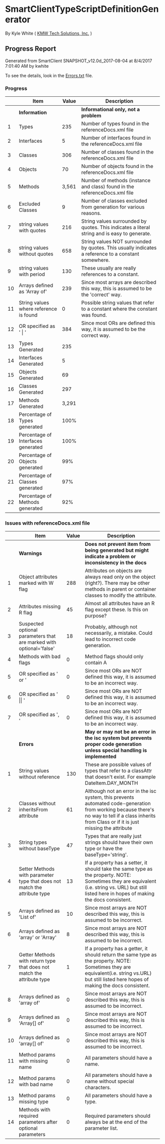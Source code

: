 # SmartClientTypeScriptDefinitionGenerator 

By Kyle White ( [KMW Tech Solutions, Inc.](http://kmwTech.com/) )

## Progress Report
 
Generated from SmartClient SNAPSHOT_v12.0d_2017-08-04 at 8/4/2017 7:01:40 AM by kwhite

To see the details, look in the [Errors.txt](./Errors.txt) file.

### Progress

|   |Item|Value|Description|
|---|--- |---  |---        |
||**Information**||**Informational only, not a problem**|
|1|Types|235|Number of types found in the referenceDocs.xml file|
|2|Interfaces|5|Number of interfaces found in the referenceDocs.xml file|
|3|Classes|306|Number of classes found in the referenceDocs.xml file|
|4|Objects|70|Number of objects found in the referenceDocs.xml file|
|5|Methods|3,561|Number of methods (instance and class) found in the referenceDocs.xml file|
|6|Excluded Classes|9|Number of classes excluded from generation for various reasons.|
|7|string values with quotes|216|String values surrounded by quotes. This indicates a literal string and is easy to generate.|
|8|string values without quotes|658|String values NOT surrounded by quotes. This usually indicates a reference to a constant somewhere.|
|9|string values with period|130|These usually are really references to a constant.|
|10|Arrays defined as 'Array of'|239|Since most arrays are described this way, this is assumed to be the 'correct' way.|
|11|String values where reference is found|0|Possible string values that refer to a constant where the constant was found.|
|12|OR specified as ' \| '|384|Since most ORs are defined this way, it is assumed to be the correct way.|
|13|Types Generated|235||
|14|Interfaces Generated|5||
|15|Objects Generated|69||
|16|Classes Generated|297||
|17|Methods Generated|3,291||
|18|Percentage of Types generated|100%||
|19|Percentage of Interfaces generated|100%||
|20|Percentage of Objects generated|99%||
|21|Percentage of Classes generated|97%||
|22|Percentage of Methods generated|92%||


### Issues with referenceDocs.xml file


|   |Item|Value|Description|
|---|--- |---  |---        |
||**Warnings**||**Does not prevent item from being generated but might indicate a problem or inconsistency in the docs**|
|1|Object attributes marked with W flag|288|Attributes on objects are always read only on the object (right?). There may be other methods in parent or container classes to modify the attribute.|
|2|Attributes missing R flag|45|Almost all attributes have an R flag except these. Is this on purpose?|
|3|Suspected optional parameters that are marked with optional='false'|18|Probably, although not necessarily, a mistake. Could lead to incorrect code generation.|
|4|Methods with bad flags|0|Method flags should only contain A|
|5|OR specified as ' or '|0|Since most ORs are NOT defined this way, it is assumed to be an incorrect way.|
|6|OR specified as ' \|\| '|0|Since most ORs are NOT defined this way, it is assumed to be an incorrect way.|
|7|OR specified as ', '|0|Since most ORs are NOT defined this way, it is assumed to be an incorrect way.|
||**Errors**||**May or may not be an error in the isc system but prevents proper code generation unless special handling is implemented**|
|1|String values without reference|130|These are possible values of types that refer to a classAttr that doesn't exist. For example DateItem.DAY_MONTH|
|2|Classes without inheritsFrom attribute|61|Although not an error in the isc system, this prevents automated code-generation from working because there's no way to tell if a class inherits from Class or if it is just missing the attribute|
|3|String types without baseType|47|Types that are really just strings should have their own type or have the baseType='string'.|
|4|Setter Methods with parameter type that does not match the attribute type|13|If a property has a setter, it should take the same type as the property. NOTE: Sometimes they are equivalent (i.e. string vs. URL) but still listed here in hopes of making the docs consistent.|
|5|Arrays defined as 'List of'|10|Since most arrays are NOT described this way, this is assumed to be incorrect.|
|6|Arrays defined as 'array' or 'Array'|8|Since most arrays are NOT described this way, this is assumed to be incorrect.|
|7|Getter Methods with return type that does not match the attribute type|1|If a property has a getter, it should return the same type as the property. NOTE: Sometimes they are equivalent(i.e. string vs.URL) but still listed here hopes of making the docs consistent.|
|8|Arrays defined as 'array of'|0|Since most arrays are NOT described this way, this is assumed to be incorrect.|
|9|Arrays defined as 'Array[] of'|0|Since most arrays are NOT described this way, this is assumed to be incorrect.|
|10|Arrays defined as 'array[] of'|0|Since most arrays are NOT described this way, this is assumed to be incorrect.|
|11|Method params with missing name|0|All parameters should have a name.|
|12|Method params with bad name|0|All parameters should have a name without special characters.|
|13|Method params missing type|0|All parameters should have a type.|
|14|Methods with required parameters after optional parameters|0|Required parameters should always be at the end of the parameter list.|
